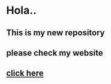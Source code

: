 # Hola..

## This is my new repository

## please check my website

## [click here](amirfaisalz.github.io)
